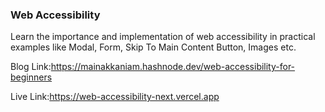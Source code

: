 ### Web Accessibility

Learn the importance and implementation of web accessibility in practical examples like Modal, Form, Skip To Main Content Button, Images etc. 

Blog Link:https://mainakkaniam.hashnode.dev/web-accessibility-for-beginners

Live Link:https://web-accessibility-next.vercel.app
